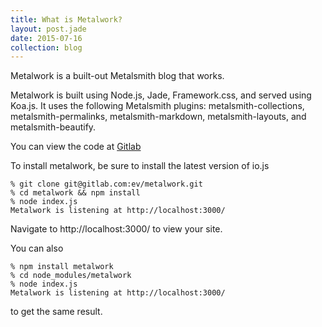 ```yaml
---
title: What is Metalwork?
layout: post.jade
date: 2015-07-16
collection: blog
---
```


Metalwork is a built-out Metalsmith blog that works.

Metalwork is built using Node.js, Jade, Framework.css, and served using Koa.js. It uses the following Metalsmith plugins: metalsmith-collections, metalsmith-permalinks, metalsmith-markdown, metalsmith-layouts, and metalsmith-beautify.

You can view the code at [Gitlab](//gitlab.com/ev/metalwork/)

To install metalwork, be sure to install the latest version of io.js

	% git clone git@gitlab.com:ev/metalwork.git
	% cd metalwork && npm install
	% node index.js
	Metalwork is listening at http://localhost:3000/

Navigate to http://localhost:3000/ to view your site.

You can also 

	% npm install metalwork
	% cd node_modules/metalwork
	% node index.js
	Metalwork is listening at http://localhost:3000/

to get the same result.

